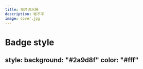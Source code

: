 ```yaml
---
title: 每月流水账
description: 帐不平
image: cover.jpg
---
```

# Badge style
style:
    background: "#2a9d8f"
    color: "#fff"
---